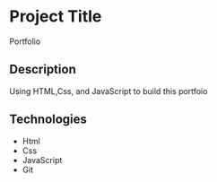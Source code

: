 # Project Title
Portfolio

## Description

Using HTML,Css, and JavaScript to build this portfoio  

## Technologies 

- Html
- Css
- JavaScript
- Git
